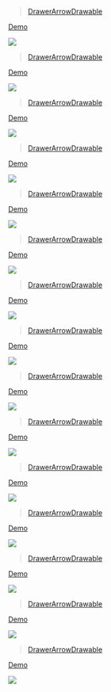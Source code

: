 > [DrawerArrowDrawable](https://github.com/chrisjenx/Calligraphy)

[ Demo](http://androidxy.com/en/detail/d7713aaec80d1070150107219d490907)

![](/images/uk.co.chrisjenx.calligraphy.sample.jpg)

> [DrawerArrowDrawable](https://github.com/JoanZapata/android-iconify)

[ Demo](http://androidxy.com/en/detail/9937485ed653afd2d081f20fb359c47d)

![](/images/com.joanzapata.android.icons.sample.jpg)

> [DrawerArrowDrawable](https://github.com/grantland/android-autofittextview)

[ Demo](http://androidxy.com/en/detail/2b5f790a1a74cb1ae9f89cbb02755576)

![](/images/me.grantland.autofittextview.sample.jpg)

> [DrawerArrowDrawable](https://github.com/rockerhieu/emojicon)

[ Demo](http://androidxy.com/en/detail/b74fb99698fefcac0f9dc7a6ff2fa821)

![](/images/com.rockerhieu.emojicon.example.jpg)

> [DrawerArrowDrawable](https://github.com/Manabu-GT/ExpandableTextView)

[ Demo](http://androidxy.com/en/detail/c06c27463f2e92467726a24512a5c5af)

![](/images/com.ms.square.android.mymodule.app.jpg)

> [DrawerArrowDrawable](https://github.com/RomainPiel/Shimmer-android)

[ Demo](http://androidxy.com/en/detail/ac0cdd5be225e3c57e9551e0f6bb5647)

![](/images/com.romainpiel.shimmer.sample.jpg)

> [DrawerArrowDrawable](https://github.com/markushi/android-circlebutton)

[ Demo](http://androidxy.com/en/detail/34e426de8495e9b26cb7bfef89a96675)

![](/images/at.markushi.circlebutton.example.jpg)

> [DrawerArrowDrawable](https://github.com/vekexasia/android-edittext-validator)

[ Demo](http://androidxy.com/en/detail/b63e493256a63d00549732826dfd7504)

![](/images/com.andreabaccega.edittextformexample.jpg)

> [DrawerArrowDrawable](https://github.com/splitwise/TokenAutoComplete)

[ Demo](http://androidxy.com/en/detail/d18dfa109fc8f2699fe911ed8586dd91)

![](/images/com.tokenautocomplete.jpg)

> [DrawerArrowDrawable](https://github.com/frakbot/JumpingBeans)

[ Demo](http://androidxy.com/en/detail/55eda6b5ba0f308b735ba2c87bd212a2)

![](/images/net.frakbot.jumpingbeans.demo.jpg)

> [DrawerArrowDrawable](https://github.com/johnkil/Android-RobotoTextView)

[ Demo](http://androidxy.com/en/detail/3ae0a96623f9c35d09ad7b987f489c8b)

![](/images/com.devspark.robototextview.sample.jpg)

> [DrawerArrowDrawable](https://github.com/dupengtao/BubbleTextView)

[ Demo](http://androidxy.com/en/detail/3efd9ea0efb7d4e4fad82030433ed66f)

![](/images/com.example.dpt.bubbletextview.jpg)

> [DrawerArrowDrawable](https://github.com/curioustechizen/android-ago)

[ Demo](http://androidxy.com/en/detail/e8f84c768b41d3226e708da637d4c95d)

![](/images/com.github.curioustechizen.ago.sample.jpg)

> [DrawerArrowDrawable](https://github.com/deano2390/FlowTextView)

[ Demo](http://androidxy.com/en/detail/1572a69cef6d09ce492658bfedcefee1)

![](/images/com.dean.flowtextviewsampleapp.sample.jpg)

> [DrawerArrowDrawable](https://github.com/frakbot/CreditsRoll)

[ Demo](http://androidxy.com/en/detail/4777ee9d3e753ac6839ad55801e3ae71)

![](/images/net.frakbot.creditsrolldemo.jpg)

